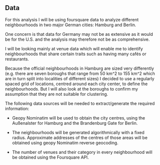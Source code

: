 ## Data

For this analysis I will be using foursquare data to analyze different neighbourhoods in two major German cities: Hamburg and Berlin.

One concern is that data for Germany may not be as extensive as it would be for the U.S. and the analysis may therefore not be as comprehensive.

I will be looking mainly at venue data which will enable me to identify neighbourhoods that share certain traits such as having many cafés or restaurants.

Because the official neighbourhoods in Hamburg are sized very differently (e.g. there are seven boroughs that range from 50 km^2 to 155 km^2 which are in turn split into localities of different sizes) I decided to use a regularly spaced grid of locations, centred around each city center, to define the neighbourhoods. But I will also look at the boroughs to confirm my assumption that they are not suitable for clustering.

The following data sources will be needed to extract/generate the required information:

* Geopy Nominatim will be used to obtain the city centres, using the Außenalster for Hamburg and the Brandenburg Gate for Berlin.

* The neighbourhoods will be generated algorithmically with a fixed radius. Approximate addresses of the centres of those areas will be obtained using geopy Nominatim reverse geocoding.

* The number of venues and their category in every neighbourhood will be obtained using the Foursquare API.
